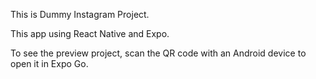 This is Dummy Instagram Project.

This app using React Native and Expo.

To see the preview project, scan the QR code with an Android device to open it in Expo Go.
